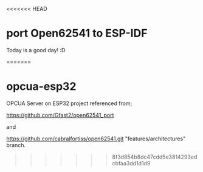 <<<<<<< HEAD
# port Open62541 to ESP-IDF 

Today is a good day! :D

=======
# opcua-esp32

OPCUA Server on ESP32 project referenced from;

https://github.com/Gfast2/open62541_port

and

https://github.com/cabralfortiss/open62541.git "features/architectures" branch.
>>>>>>> 8f3d854b8dc47cdd5e3814293edcbfaa3dd1d1d9
